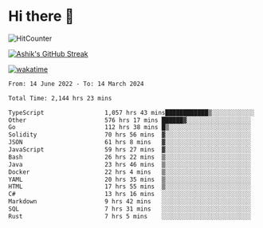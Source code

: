 # Hi there 👋

![HitCounter](https://hits.seeyoufarm.com/api/count/incr/badge.svg?url=https%3A%2F%2Fgithub.com%2Fashrhmn1212%2Fhit-counter)

<!-- ![Contribution Graph](https://github-readme-activity-graph.cyclic.app/graph?username=ashrhmn) -->


<!-- [![Top Langs](https://github-readme-stats.vercel.app/api/top-langs/?username=ashrhmn&layout=compact&theme=synthwave&langs_count=10&card_width=445)](https://github.com/anuraghazra/github-readme-stats) -->

[![Ashik's GitHub Streak](https://github-readme-streak-stats.herokuapp.com/?user=ashrhmn&theme=blood&fire=DD7F1C&background=151515&dates=9f9f9f&border=DD2727)](https://git.io/streak-stats)

<!-- ![Ashik's GitHub stats](https://github-readme-stats.vercel.app/api/?username=ashrhmn&show_icons=true&title_color=fff&icon_color=79ff97&text_color=9f9f9f&bg_color=151515) -->

[![wakatime](https://wakatime.com/badge/user/3df86613-ba63-4631-8e65-0ff18e7becad.svg)](https://wakatime.com/@3df86613-ba63-4631-8e65-0ff18e7becad)

<!--START_SECTION:waka-->

```txt
From: 14 June 2022 - To: 14 March 2024

Total Time: 2,144 hrs 23 mins

TypeScript                 1,057 hrs 43 mins████████████▒░░░░░░░░░░░░   49.33 %
Other                      576 hrs 17 mins ██████▓░░░░░░░░░░░░░░░░░░   26.87 %
Go                         112 hrs 38 mins █▒░░░░░░░░░░░░░░░░░░░░░░░   05.25 %
Solidity                   70 hrs 56 mins  ▓░░░░░░░░░░░░░░░░░░░░░░░░   03.31 %
JSON                       61 hrs 8 mins   ▓░░░░░░░░░░░░░░░░░░░░░░░░   02.85 %
JavaScript                 59 hrs 27 mins  ▓░░░░░░░░░░░░░░░░░░░░░░░░   02.77 %
Bash                       26 hrs 22 mins  ▒░░░░░░░░░░░░░░░░░░░░░░░░   01.23 %
Java                       23 hrs 46 mins  ▒░░░░░░░░░░░░░░░░░░░░░░░░   01.11 %
Docker                     22 hrs 4 mins   ▒░░░░░░░░░░░░░░░░░░░░░░░░   01.03 %
YAML                       20 hrs 35 mins  ▒░░░░░░░░░░░░░░░░░░░░░░░░   00.96 %
HTML                       17 hrs 55 mins  ▒░░░░░░░░░░░░░░░░░░░░░░░░   00.84 %
C#                         13 hrs 16 mins  ░░░░░░░░░░░░░░░░░░░░░░░░░   00.62 %
Markdown                   9 hrs 42 mins   ░░░░░░░░░░░░░░░░░░░░░░░░░   00.45 %
SQL                        7 hrs 31 mins   ░░░░░░░░░░░░░░░░░░░░░░░░░   00.35 %
Rust                       7 hrs 5 mins    ░░░░░░░░░░░░░░░░░░░░░░░░░   00.33 %
```

<!--END_SECTION:waka-->


<!--### Most Used Languages
<img src="https://wakatime.com/share/@ashrhmn/24ecb986-5bf8-4607-af7f-0aab08908d8c.png" />

### Favourite Tools
<img src="https://wakatime.com/share/@ashrhmn/f4e08015-f3bc-460a-9228-95a3ba11c604.png" />-->

